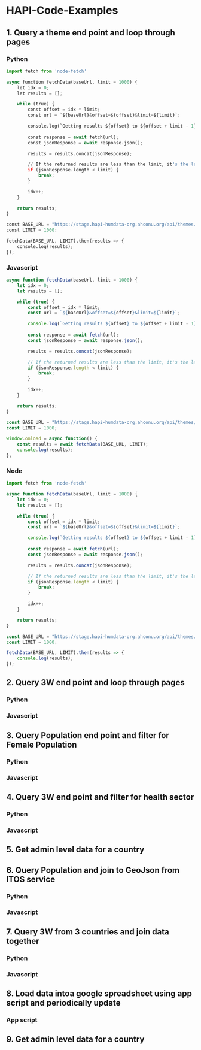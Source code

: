 # HAPI-Code-Examples

## 1. Query a theme end point and loop through pages

### Python

```python
import fetch from 'node-fetch'

async function fetchData(baseUrl, limit = 1000) {
    let idx = 0;
    let results = [];

    while (true) {
        const offset = idx * limit;
        const url = `${baseUrl}&offset=${offset}&limit=${limit}`;

        console.log(`Getting results ${offset} to ${offset + limit - 1}`);
        
        const response = await fetch(url);
        const jsonResponse = await response.json();

        results = results.concat(jsonResponse);

        // If the returned results are less than the limit, it's the last page
        if (jsonResponse.length < limit) {
            break;
        }

        idx++;
    }

    return results;
}

const BASE_URL = "https://stage.hapi-humdata-org.ahconu.org/api/themes/3w?output_format=json";
const LIMIT = 1000;

fetchData(BASE_URL, LIMIT).then(results => {
    console.log(results);
});
```

### Javascript

```javascript
async function fetchData(baseUrl, limit = 1000) {
    let idx = 0;
    let results = [];

    while (true) {
        const offset = idx * limit;
        const url = `${baseUrl}&offset=${offset}&limit=${limit}`;

        console.log(`Getting results ${offset} to ${offset + limit - 1}`);
        
        const response = await fetch(url);
        const jsonResponse = await response.json();

        results = results.concat(jsonResponse);

        // If the returned results are less than the limit, it's the last page
        if (jsonResponse.length < limit) {
            break;
        }

        idx++;
    }

    return results;
}

const BASE_URL = "https://stage.hapi-humdata-org.ahconu.org/api/themes/3w?output_format=json";
const LIMIT = 1000;

window.onload = async function() {
    const results = await fetchData(BASE_URL, LIMIT);
    console.log(results);
};
```

### Node

```javascript
import fetch from 'node-fetch'

async function fetchData(baseUrl, limit = 1000) {
    let idx = 0;
    let results = [];

    while (true) {
        const offset = idx * limit;
        const url = `${baseUrl}&offset=${offset}&limit=${limit}`;

        console.log(`Getting results ${offset} to ${offset + limit - 1}`);
        
        const response = await fetch(url);
        const jsonResponse = await response.json();

        results = results.concat(jsonResponse);

        // If the returned results are less than the limit, it's the last page
        if (jsonResponse.length < limit) {
            break;
        }

        idx++;
    }

    return results;
}

const BASE_URL = "https://stage.hapi-humdata-org.ahconu.org/api/themes/3w?output_format=json";
const LIMIT = 1000;

fetchData(BASE_URL, LIMIT).then(results => {
    console.log(results);
});
```

## 2. Query 3W end point and loop through pages

### Python

### Javascript

## 3. Query Population end point and filter for Female Population

### Python

### Javascript

## 4. Query 3W end point and filter for health sector

### Python

### Javascript

## 5. Get admin level data for a country

## 6. Query Population and join to GeoJson from ITOS service

### Python

### Javascript

## 7. Query 3W from 3 countries and join data together

### Python

### Javascript

## 8. Load data intoa google spreadsheet using app script and periodically update

### App script

## 9. Get admin level data for a country